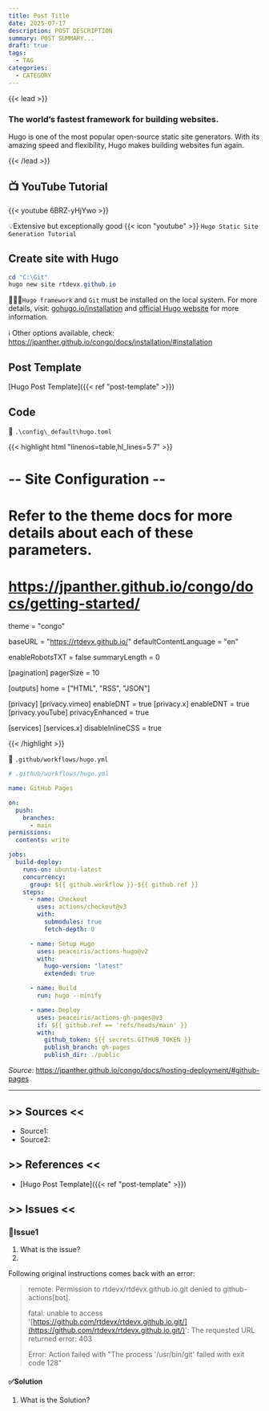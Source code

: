 ```yaml
---
title: Post Title
date: 2025-07-17
description: POST DESCRIPTION
summary: POST SUMMARY...
draft: true
tags:
  - TAG
categories: 
  - CATEGORY
---
```

{{< lead >}}
### The world’s fastest framework for building websites.

Hugo is one of the most popular open-source static site generators. With its amazing speed and flexibility, Hugo makes building websites fun again.

{{< /lead >}}

## 📺 YouTube Tutorial

{{< youtube 6BRZ-yHjYwo >}}

💡Extensive but exceptionally good {{< icon "youtube" >}} `Hugo Static Site Generation Tutorial`
## Create site with Hugo

```PowerShell
cd "C:\Git"
hugo new site rtdevx.github.io
```

👨🏻‍💻`Hugo framework` and `Git` must be installed on the local system. For more details, visit: [gohugo.io/installation](https://gohugo.io/installation/) and [official Hugo website](https://gohugo.io/) for more information.

ℹ️ Other options available, check: https://jpanther.github.io/congo/docs/installation/#installation
## Post Template

[Hugo Post Template]({{< ref "post-template" >}})
## Code

📄 `.\config\_default\hugo.toml`

{{< highlight html "linenos=table,hl_lines=5 7" >}}

# -- Site Configuration --
# Refer to the theme docs for more details about each of these parameters.
# https://jpanther.github.io/congo/docs/getting-started/

theme = "congo"

baseURL = "https://rtdevx.github.io/"
defaultContentLanguage = "en"

enableRobotsTXT = false
summaryLength = 0

[pagination]
  pagerSize = 10

[outputs]
  home = ["HTML", "RSS", "JSON"]

[privacy]
  [privacy.vimeo]
    enableDNT = true
  [privacy.x]
    enableDNT = true
  [privacy.youTube]
    privacyEnhanced = true

[services]
  [services.x]
    disableInlineCSS = true

{{< /highlight >}}


📄 `.github/workflows/hugo.yml`

```YAML
# .github/workflows/hugo.yml

name: GitHub Pages

on:
  push:
    branches:
      - main
permissions:
  contents: write

jobs:
  build-deploy:
    runs-on: ubuntu-latest
    concurrency:
      group: ${{ github.workflow }}-${{ github.ref }}
    steps:
      - name: Checkout
        uses: actions/checkout@v3
        with:
          submodules: true
          fetch-depth: 0

      - name: Setup Hugo
        uses: peaceiris/actions-hugo@v2
        with:
          hugo-version: "latest"
          extended: true

      - name: Build
        run: hugo --minify

      - name: Deploy
        uses: peaceiris/actions-gh-pages@v3
        if: ${{ github.ref == 'refs/heads/main' }}
        with:
          github_token: ${{ secrets.GITHUB_TOKEN }}
          publish_branch: gh-pages
          publish_dir: ./public

```

_Source:_ https://jpanther.github.io/congo/docs/hosting-deployment/#github-pages


---
## >> Sources <<

- Source1: 
- Source2:
## >> References <<

- [Hugo Post Template]({{< ref "post-template" >}})
## >> Issues <<

### 🚩Issue1

1. What is the issue?
2. 

Following original instructions comes back with an error:

>remote: Permission to rtdevx/rtdevx.github.io.git denied to github-actions[bot].
>
>fatal: unable to access '[https://github.com/rtdevx/rtdevx.github.io.git/](https://github.com/rtdevx/rtdevx.github.io.git/)': The requested URL returned error: 403
>
>Error: Action failed with "The process '/usr/bin/git' failed with exit code 128"
#### ✅Solution

1. What is the Solution?